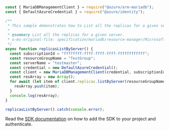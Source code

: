 ```javascript
const { MariaDBManagementClient } = require("@azure/arm-mariadb");
const { DefaultAzureCredential } = require("@azure/identity");

/**
 * This sample demonstrates how to List all the replicas for a given server.
 *
 * @summary List all the replicas for a given server.
 * x-ms-original-file: specification/mariadb/resource-manager/Microsoft.DBforMariaDB/stable/2018-06-01/examples/ReplicasListByServer.json
 */
async function replicasListByServer() {
  const subscriptionId = "ffffffff-ffff-ffff-ffff-ffffffffffff";
  const resourceGroupName = "TestGroup";
  const serverName = "testmaster";
  const credential = new DefaultAzureCredential();
  const client = new MariaDBManagementClient(credential, subscriptionId);
  const resArray = new Array();
  for await (let item of client.replicas.listByServer(resourceGroupName, serverName)) {
    resArray.push(item);
  }
  console.log(resArray);
}

replicasListByServer().catch(console.error);
```

Read the [SDK documentation](https://github.com/Azure/azure-sdk-for-js/blob/%40azure%2Farm-mariadb_2.0.1/sdk/mariadb/arm-mariadb/README.md) on how to add the SDK to your project and authenticate.
